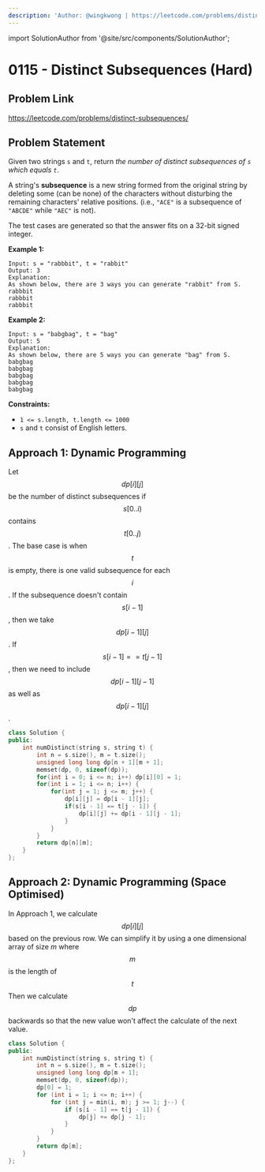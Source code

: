 ```yaml
---
description: 'Author: @wingkwong | https://leetcode.com/problems/distinct-subsequences/'
---
```


import SolutionAuthor from '@site/src/components/SolutionAuthor';

# 0115 - Distinct Subsequences (Hard)

## Problem Link

https://leetcode.com/problems/distinct-subsequences/

## Problem Statement

Given two strings `s` and `t`, return _the number of distinct subsequences of `s` which equals `t`_.

A string's **subsequence** is a new string formed from the original string by deleting some (can be none) of the characters without disturbing the remaining characters' relative positions. (i.e., `"ACE"` is a subsequence of `"ABCDE"` while `"AEC"` is not).

The test cases are generated so that the answer fits on a 32-bit signed integer.

**Example 1:**

```
Input: s = "rabbbit", t = "rabbit"
Output: 3
Explanation:
As shown below, there are 3 ways you can generate "rabbit" from S.
rabbbit
rabbbit
rabbbit
```

**Example 2:**

```
Input: s = "babgbag", t = "bag"
Output: 5
Explanation:
As shown below, there are 5 ways you can generate "bag" from S.
babgbag
babgbag
babgbag
babgbag
babgbag
```

**Constraints:**

* `1 <= s.length, t.length <= 1000`
* `s` and `t` consist of English letters.

## Approach 1: Dynamic Programming

Let $$dp[i][j]$$ be the number of distinct subsequences if $$s[0 .. i)$$contains $$t[0 .. j)$$. The base case is when $$t$$ is empty, there is one valid subsequence for each $$i$$. If the subsequence doesn't contain $$s[i - 1]$$, then we take $$dp[i - 1][j]$$. If $$s[i - 1] == t[j - 1]$$, then we need to include $$dp[i - 1][j - 1]$$ as well as $$dp[i - 1][j]$$.

<SolutionAuthor name="@wingkwong"/>

```cpp
class Solution {
public:
    int numDistinct(string s, string t) {
        int n = s.size(), m = t.size();
        unsigned long long dp[n + 1][m + 1];
        memset(dp, 0, sizeof(dp));
        for(int i = 0; i <= n; i++) dp[i][0] = 1;
        for(int i = 1; i <= n; i++) {
            for(int j = 1; j <= m; j++) {
                dp[i][j] = dp[i - 1][j];
                if(s[i - 1] == t[j - 1]) {
                    dp[i][j] += dp[i - 1][j - 1];
                }
            }
        }
        return dp[n][m];
    }
};
```

## Approach 2: Dynamic Programming (Space Optimised)

In Approach 1, we calculate $$dp[i][j]$$ based on the previous row. We can simplify it by using a one dimensional array of size $m$ where $$m$$ is the length of $$t$$ Then we calculate $$dp$$ backwards so that the new value won't affect the calculate of the next value.

<SolutionAuthor name="@wingkwong"/>

```cpp
class Solution {
public:
    int numDistinct(string s, string t) {
        int n = s.size(), m = t.size();
        unsigned long long dp[m + 1];
        memset(dp, 0, sizeof(dp));
        dp[0] = 1;
        for (int i = 1; i <= n; i++) {
            for (int j = min(i, m); j >= 1; j--) {
                if (s[i - 1] == t[j - 1]) {
                    dp[j] += dp[j - 1];
                }
            }
        }
        return dp[m];
    }
};
```
